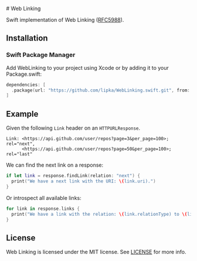 # Web Linking

Swift implementation of Web Linking ([RFC5988](https://tools.ietf.org/html/rfc5988)).

## Installation

### Swift Package Manager

Add WebLinking to your project using Xcode or by adding it to your Package.swift:

```swift
dependencies: [
  .package(url: "https://github.com/lipka/WebLinking.swift.git", from: "3.0.0")
]
```

## Example

Given the following `Link` header on an `HTTPURLResponse`.

```
Link: <https://api.github.com/user/repos?page=3&per_page=100>; rel="next",
      <https://api.github.com/user/repos?page=50&per_page=100>; rel="last"
```

We can find the next link on a response:

```swift
if let link = response.findLink(relation: "next") {
  print("We have a next link with the URI: \(link.uri).")
}
```

Or introspect all available links:

```swift
for link in response.links {
  print("We have a link with the relation: \(link.relationType) to \(link.uri).")
}
```

## License

Web Linking is licensed under the MIT license. See [LICENSE](LICENSE) for more info.

